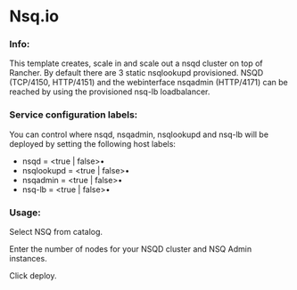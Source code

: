 # Nsq.io

### Info:

This template creates, scale in and scale out a nsqd cluster on top of Rancher. By default there are 3 static nsqlookupd provisioned.
NSQD (TCP/4150, HTTP/4151) and the webinterface nsqadmin (HTTP/4171) can be reached by using the provisioned nsq-lb loadbalancer.

### Service configuration labels:

You can control where nsqd, nsqadmin, nsqlookupd and nsq-lb will be deployed by setting the following host labels:

- nsqd = <true | false>•
- nsqlookupd = <true | false>•
- nsqadmin = <true | false>•
- nsq-lb = <true | false>•

### Usage:

Select NSQ from catalog.

Enter the number of nodes for your NSQD cluster and NSQ Admin instances.

Click deploy.
